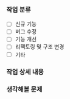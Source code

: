### 작업 분류
- [ ] 신규 기능
- [ ] 버그 수정
- [ ] 기능 개선
- [ ] 리팩토링 및 구조 변경
- [ ] 기타

### 작업 상세 내용

### 생각해볼 문제
